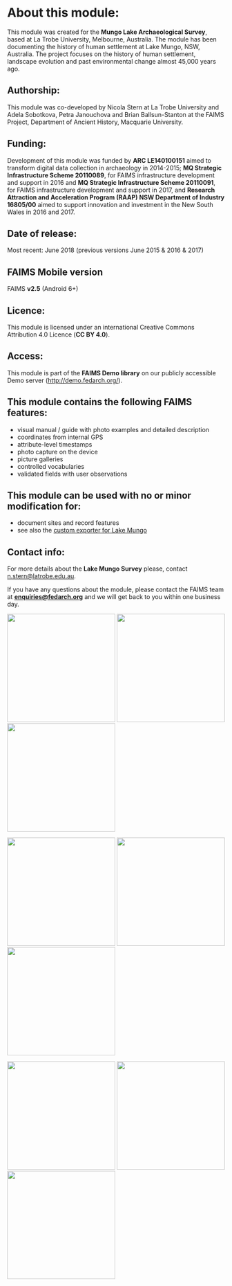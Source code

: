# About this module:
This module was created for the **Mungo Lake Archaeological Survey**, based at La Trobe University, Melbourne, Australia. The module has been documenting the history of human settlement at Lake Mungo, NSW, Australia. The project focuses on the history of human settlement, landscape evolution and past environmental change almost 45,000 years ago.

## Authorship:
This module was co-developed by Nicola Stern at La Trobe University and Adela Sobotkova, Petra Janouchova and Brian Ballsun-Stanton at the FAIMS Project, Department of Ancient History, Macquarie University.

## Funding:
Development of this module was funded by **ARC LE140100151** aimed to transform digital data collection in archaeology in 2014-2015; **MQ Strategic Infrastructure Scheme 20110089**, for FAIMS infrastructure development and support in 2016 and **MQ Strategic Infrastructure Scheme 20110091**, for FAIMS infrastructure development and support in 2017, and **Research Attraction and Acceleration Program (RAAP) NSW Department of Industry 16805/00** aimed to support innovation and investment in the New South Wales in 2016 and 2017.


## Date of release:
Most recent: June 2018 (previous versions June 2015 & 2016 & 2017)

## FAIMS Mobile version
FAIMS **v2.5** (Android 6+)

## Licence:
This module is licensed under an international Creative Commons Attribution 4.0 Licence (**CC BY 4.0**).

## Access:
This module is part of the **FAIMS Demo library** on our publicly accessible Demo server (http://demo.fedarch.org/). 

## This module contains the following FAIMS features:
* visual manual / guide with photo examples and detailed  description
* coordinates from internal GPS
* attribute-level timestamps
* photo capture on the device
* picture galleries
* controlled vocabularies
* validated fields with user observations


## This module can be used with no or minor modification for:
* document sites and record features
* see also the [custom exporter for Lake Mungo](https://github.com/FAIMS/mungoExport)


## Contact info:
For more details about the **Lake Mungo Survey** please, contact n.stern@latrobe.edu.au.

If you have any questions about the module, please contact the FAIMS team at **enquiries@fedarch.org** and we will get back to you within one business day.

<p align="left">
  <img src="https://github.com/FAIMS/Lake-Mungo/blob/master/screenshots/Screenshot_20170913-101529.png" width="250"/>
  <img src="https://github.com/FAIMS/Lake-Mungo/blob/master/screenshots/Screenshot_20170913-101558.png" width="250"/>
  <img src="https://github.com/FAIMS/Lake-Mungo/blob/master/screenshots/Screenshot_20170913-101645.png" width="250"/>
</p>

<p align="left">
  <img src="https://github.com/FAIMS/Lake-Mungo/blob/master/screenshots/Screenshot_20170913-101652.png" width="250"/>
  <img src="https://github.com/FAIMS/Lake-Mungo/blob/master/screenshots/Screenshot_20170913-101703.png" width="250"/>
  <img src="https://github.com/FAIMS/Lake-Mungo/blob/master/screenshots/Screenshot_20170913-101713.png" width="250"/>
</p>

<p align="left">
  <img src="https://github.com/FAIMS/Lake-Mungo/blob/master/screenshots/Screenshot_20170913-102007.png" width="250"/>
  <img src="https://github.com/FAIMS/Lake-Mungo/blob/master/screenshots/Screenshot_20170913-102213.png" width="250"/>
  <img src="https://github.com/FAIMS/Lake-Mungo/blob/master/screenshots/Screenshot_20170913-102224.png" width="250"/>
</p>

